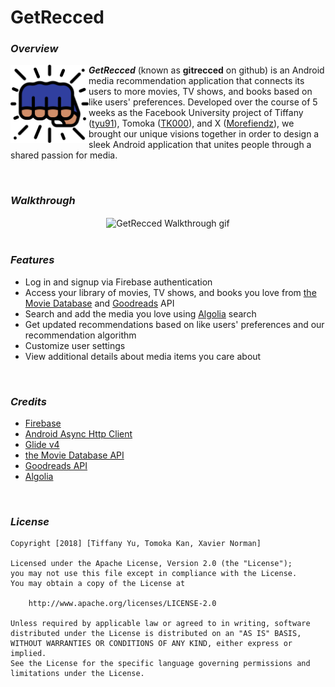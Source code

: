 # GetRecced

### _Overview_

<img align='left' src='https://github.com/gitrecced/gitreccced/blob/master/app/src/main/res/drawable-v24/fist.png' 
     width='125' 
     alt='GetRecced Icon'>

**_GetRecced_** (known as **gitrecced** on github) is an Android media recommendation application that connects its users to more movies, TV shows, and books based on like users' preferences. Developed over the course of 5 weeks as the Facebook University project of Tiffany ([tyu91](https://github.com/tyu91)), Tomoka ([TK000](https://github.com/TK000)), and X ([Morefiendz](https://github.com/Morefiendz)), we brought our unique visions together in order to design a sleek Android application that unites people through a shared passion for media. 

<br />

### _Walkthrough_

<center>
<img align='center' src='https://github.com/tyu91/gitreccced/blob/master/media/getreccedwalkthrough.gif' 
     width='200' 
     alt='GetRecced Walkthrough gif'>
</center>

<br />

### _Features_

- Log in and signup via Firebase authentication
- Access your library of movies, TV shows, and books you love from [the Movie Database](https://www.themoviedb.org/) and [Goodreads](https://www.goodreads.com/) API
- Search and add the media you love using [Algolia](https://www.algolia.com/) search
- Get updated recommendations based on like users' preferences and our recommendation algorithm
- Customize user settings
- View additional details about media items you care about

<br />

### _Credits_

- [Firebase](https://firebase.google.com/)
- [Android Async Http Client](http://loopj.com/android-async-http/)
- [Glide v4](https://bumptech.github.io/glide/)
- [the Movie Database API](https://developers.themoviedb.org/3)
- [Goodreads API](https://www.goodreads.com/api)
- [Algolia](https://www.algolia.com/)

<br />

### _License_

    Copyright [2018] [Tiffany Yu, Tomoka Kan, Xavier Norman]

    Licensed under the Apache License, Version 2.0 (the "License");
    you may not use this file except in compliance with the License.
    You may obtain a copy of the License at

        http://www.apache.org/licenses/LICENSE-2.0

    Unless required by applicable law or agreed to in writing, software
    distributed under the License is distributed on an "AS IS" BASIS,
    WITHOUT WARRANTIES OR CONDITIONS OF ANY KIND, either express or implied.
    See the License for the specific language governing permissions and
    limitations under the License.
